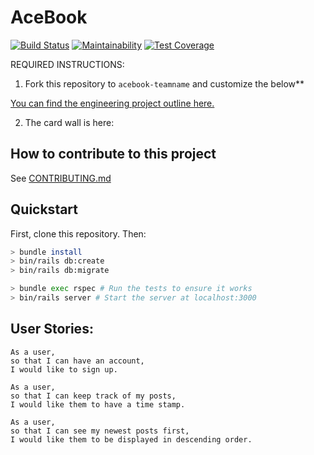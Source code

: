 # AceBook

[![Build Status](https://travis-ci.org/stuartpet/acebook-steam.svg?branch=master)](https://travis-ci.org/stuartpet/acebook-steam)
[![Maintainability](https://api.codeclimate.com/v1/badges/70ad0217d63f10aac886/maintainability)](https://codeclimate.com/github/ryandav/ruby_types/maintainability)
[![Test Coverage](https://api.codeclimate.com/v1/badges/70ad0217d63f10aac886/test_coverage)](https://codeclimate.com/github/ryandav/ruby_types/test_coverage)

REQUIRED INSTRUCTIONS:

1. Fork this repository to `acebook-teamname` and customize
   the below\*\*

[You can find the engineering project outline here.](https://github.com/makersacademy/course/tree/master/engineering_projects/rails)

2. The card wall is here: <please update>

## How to contribute to this project

See [CONTRIBUTING.md](CONTRIBUTING.md)

## Quickstart

First, clone this repository. Then:

```bash
> bundle install
> bin/rails db:create
> bin/rails db:migrate

> bundle exec rspec # Run the tests to ensure it works
> bin/rails server # Start the server at localhost:3000
```

## User Stories:

```
As a user,
so that I can have an account,
I would like to sign up.

As a user,
so that I can keep track of my posts,
I would like them to have a time stamp.

As a user,
so that I can see my newest posts first,
I would like them to be displayed in descending order.

```
